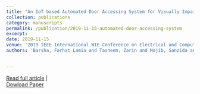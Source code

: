 ```yaml
---
title: "An IoT based Automated Door Accessing System for Visually Impaired People"
collection: publications
category: manuscripts
permalink: /publication/2019-11-15-automated-door-accessing-system
excerpt: 
date: 2019-11-15
venue: '2019 IEEE International WIE Conference on Electrical and Computer Engineering (WIECON-ECE)'
authors: 'Barsha, Farhat Lamia and Tasneem, Zarin and Mojib, Sanzida and Afrin, Masuda and Jahan, Nusrat and Tasnim, Marzouka and Habiba, Umma and Islam, Muhammad Nazrul'

 
---
```

[Read full article](https://ieeexplore.ieee.org/abstract/document/9019945) |  
[Dowload Paper](https://ieeexplore.ieee.org/abstract/document/9019945)
